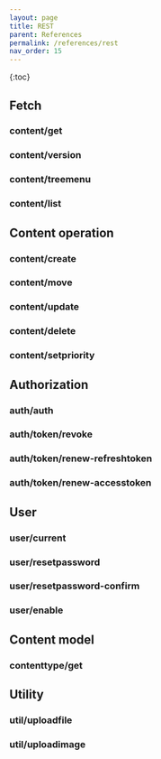 ```yaml
---
layout: page
title: REST
parent: References
permalink: /references/rest
nav_order: 15
---
```


{:toc}

## Fetch

### content/get

### content/version

### content/treemenu

### content/list

## Content operation

### content/create

### content/move

### content/update

### content/delete

### content/setpriority

## Authorization
### auth/auth

### auth/token/revoke

### auth/token/renew-refreshtoken

### auth/token/renew-accesstoken


## User
### user/current

### user/resetpassword

### user/resetpassword-confirm

### user/enable

## Content model
### contenttype/get

## Utility
### util/uploadfile

### util/uploadimage

